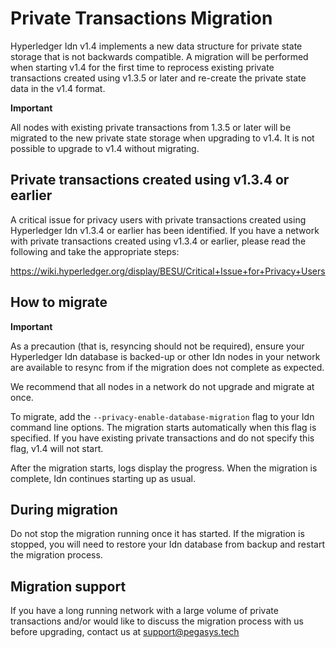 # Private Transactions Migration 

Hyperledger Idn v1.4 implements a new data structure for private state storage that is not backwards compatible. 
A migration will be performed when starting v1.4 for the first time to reprocess existing private transactions 
created using v1.3.5 or later and re-create the private state data in the v1.4 format. 

**Important**  

All nodes with existing private transactions from 1.3.5 or later will be migrated to the new private 
state storage when upgrading to v1.4. It is not possible to upgrade to v1.4 without migrating. 

## Private transactions created using v1.3.4 or earlier 

A critical issue for privacy users with private transactions created using Hyperledger Idn v1.3.4 
or earlier has been identified. If you have a network with private transactions created using v1.3.4 
or earlier, please read the following and take the appropriate steps: 

https://wiki.hyperledger.org/display/BESU/Critical+Issue+for+Privacy+Users 

## How to migrate 

**Important** 

As a precaution (that is, resyncing should not be required), ensure your Hyperledger Idn database is backed-up 
or other Idn nodes in your network are available to resync from if the migration does not complete as expected.  

We recommend that all nodes in a network do not upgrade and migrate at once. 

To migrate, add the `--privacy-enable-database-migration` flag to your Idn command line options. The migration starts 
automatically when this flag is specified. If you have existing private transactions and do not specify this flag, 
v1.4 will not start.  

After the migration starts, logs display the progress.  When the migration is complete, Idn continues 
starting up as usual. 

## During migration  

Do not stop the migration running once it has started. If the migration is stopped, you will need to restore
your Idn database from backup and restart the migration process. 

## Migration support 

If you have a long running network with a large volume of private transactions and/or would like to discuss
the migration process with us before upgrading, contact us at support@pegasys.tech  
